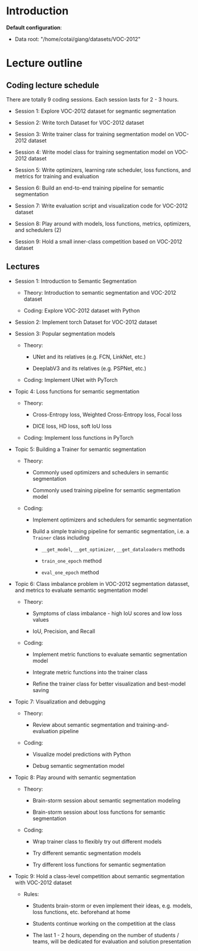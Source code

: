 # Introduction

**Default configuration**:

* Data root: "/home/cotai/giang/datasets/VOC-2012"

# Lecture outline

## Coding lecture schedule

There are totally 9 coding sessions. Each session lasts for 2 - 3 hours.

* Session 1: Explore VOC-2012 dataset for segmantic segmentation

* Session 2: Write torch Dataset for VOC-2012 dataset

* Session 3: Write trainer class for training segmentation model on VOC-2012 dataset

* Session 4: Write model class for training segmentation model on VOC-2012 dataset

* Session 5: Write optimizers, learning rate scheduler, loss functions, and metrics for training and evaluation

* Session 6: Build an end-to-end training pipeline for semantic segmentation

* Session 7: Write evaluation script and visualization code for VOC-2012 dataset

* Session 8: Play around with models, loss functions, metrics, optimizers, and schedulers (2)

* Session 9: Hold a small inner-class competition based on VOC-2012 dataset

## Lectures

* Session 1: Introduction to Semantic Segmentation

    * Theory: Introduction to  semantic segmentation and VOC-2012 dataset
    
    * Coding: Explore VOC-2012 dataset with Python

* Session 2: Implement torch Dataset for VOC-2012 dataset

* Session 3: Popular segmentation models
    
    * Theory: 
        
        * UNet and its relatives (e.g. FCN, LinkNet, etc.)
        
        * DeeplabV3 and its relatives (e.g. PSPNet, etc.)
    
    * Coding: Implement UNet with PyTorch

* Topic 4: Loss functions for semantic segmentation

    * Theory: 
        
        * Cross-Entropy loss, Weighted Cross-Entropy loss, Focal loss
        
        * DICE loss, HD loss, soft IoU loss
    
    * Coding: Implement loss functions in PyTorch

* Topic 5: Building a Trainer for semantic segmentation

    * Theory: 
        
        * Commonly used optimizers and schedulers in semantic segmentation
        
        * Commonly used training pipeline for semantic segmentation model
    
    * Coding: 
        
        * Implement optimizers and schedulers for semantic segmentation
        
        * Build a simple training pipeline for semantic segmentation, i.e. a `Trainer` class including
        
            * `__get_model`, `__get_optimizer`, `__get_dataloaders` methods
        
            * `train_one_epoch` method
            
            * `eval_one_epoch` method

* Topic 6: Class imbalance problem in VOC-2012 segmentation datasset, and metrics to evaluate semantic segmentation model
    
    * Theory:
        
        * Symptoms of class imbalance - high IoU scores and low loss values
        
        * IoU, Precision, and Recall
    
    * Coding:
        
        * Implement metric functions to evaluate semantic segmentation model
        
        * Integrate metric functions into the trainer class
        
        * Refine the trainer class for better visualization and best-model saving

* Topic 7: Visualization and debugging
    
    * Theory:
        
        * Review about semantic segmentation and training-and-evaluation pipeline
    
    * Coding:
        
        * Visualize model predictions with Python
        
        * Debug semantic segmentation model

* Topic 8: Play around with semantic segmentation
    
    * Theory:
        
        * Brain-storm session about semantic segmentation modeling
        
        * Brain-storm session about loss functions for semantic segmentation
    
    * Coding:
        
        * Wrap trainer class to flexibly try out different models
        
        * Try different semantic segmentation models
        
        * Try different loss functions for semantic segmentation

* Topic 9: Hold a class-level competition about semantic segmentation with VOC-2012 dataset
    
    * Rules:
        
        * Students brain-storm or even implement their ideas, e.g. models, loss functions, etc. beforehand at home
        
        * Students continue working on the competition at the class
        
        * The last 1 - 2 hours, depending on the number of students / teams, will be dedicated for evaluation and solution presentation